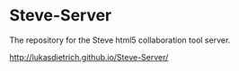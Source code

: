 Steve-Server
============

The repository for the Steve html5 collaboration tool server.

<http://lukasdietrich.github.io/Steve-Server/>
